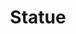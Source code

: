 ---
pid: lla44
title: Statue
location_transcription: 
coordinates: "[-75.129093743309, 39.966278]"
zipcode: 
gen_neighborhood: 
neighborhood: 
outside_phl: 
age: '61'
age_range: 60-69
instagram: 
image_file_name: lla_44.jpg
proposal_transcription: 
topic: Unknown
topic_summary: '0'
type: Sculpture Statue
keywords_other: 
credit: Diane
image_labels: 
twitter: 
facebook: 
permalink: "/monuments/lla44/"
layout: item-page
---
